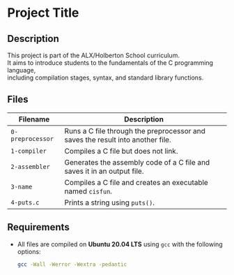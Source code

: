 # Project Title

## Description
This project is part of the ALX/Holberton School curriculum.  
It aims to introduce students to the fundamentals of the C programming language,  
including compilation stages, syntax, and standard library functions.

## Files
| Filename | Description |
|-----------|--------------|
| `0-preprocessor` | Runs a C file through the preprocessor and saves the result into another file. |
| `1-compiler` | Compiles a C file but does not link. |
| `2-assembler` | Generates the assembly code of a C file and saves it in an output file. |
| `3-name` | Compiles a C file and creates an executable named `cisfun`. |
| `4-puts.c` | Prints a string using `puts()`. |

## Requirements
- All files are compiled on **Ubuntu 20.04 LTS** using `gcc` with the following options:
  ```bash
  gcc -Wall -Werror -Wextra -pedantic
